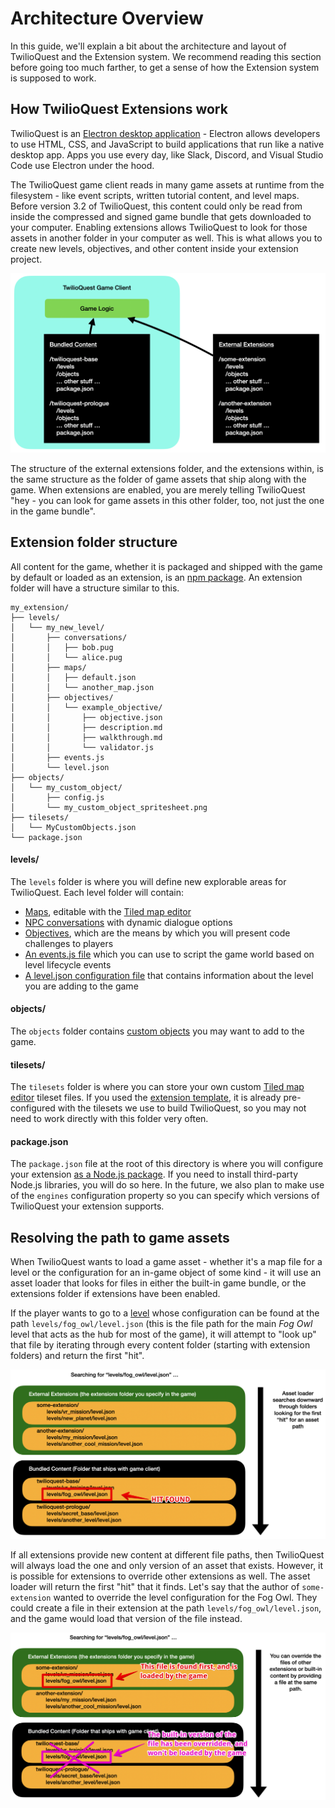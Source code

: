 # Architecture Overview
In this guide, we'll explain a bit about the architecture and layout of TwilioQuest and the Extension system. We recommend reading this section before going too much farther, to get a sense of how the Extension system is supposed to work.

## How TwilioQuest Extensions work
TwilioQuest is an [Electron desktop application](https://www.electronjs.org/) - Electron allows developers to use HTML, CSS, and JavaScript to build applications that run like a native desktop app. Apps you use every day, like Slack, Discord, and Visual Studio Code use Electron under the hood.

The TwilioQuest game client reads in many game assets at runtime from the filesystem - like event scripts, written tutorial content, and level maps. Before version 3.2 of TwilioQuest, this content could only be read from inside the compressed and signed game bundle that gets downloaded to your computer. Enabling extensions allows TwilioQuest to look for those assets in another folder in your computer as well. This is what allows you to create new levels, objectives, and other content inside your extension project.

![architecture overview](./images/architecture_overview.png)

The structure of the external extensions folder, and the extensions within, is the same structure as the folder of game assets that ship along with the game. When extensions are enabled, you are merely telling TwilioQuest "hey - you can look for game assets in this other folder, too, not just the one in the game bundle".

## Extension folder structure
All content for the game, whether it is packaged and shipped with the game by default or loaded as an extension, is an [npm package](https://docs.npmjs.com/packages-and-modules/introduction-to-packages-and-modules). An extension folder will have a structure similar to this. 

```
my_extension/
├── levels/
│   └── my_new_level/
│       ├── conversations/
│       │   ├── bob.pug
│       │   └── alice.pug
│       ├── maps/
│       │   ├── default.json
│       │   └── another_map.json
│       ├── objectives/
│       │   └── example_objective/
│       │       ├── objective.json
│       │       ├── description.md
│       │       ├── walkthrough.md
│       │       └── validator.js
│       ├── events.js
│       └── level.json
├── objects/
│   └── my_custom_object/
│       ├── config.js
│       └── my_custom_object_spritesheet.png
├── tilesets/
│   └── MyCustomObjects.json
└── package.json
```

#### levels/
The `levels` folder is where you will define new explorable areas for TwilioQuest. Each level folder will contain:

* [Maps](maps), editable with the [Tiled map editor](https://www.mapeditor.org/)
* [NPC conversations](npcs) with dynamic dialogue options
* [Objectives](objectives), which are the means by which you will present code challenges to players
* [An events.js file](events) which you can use to script the game world based on level lifecycle events
* [A level.json configuration file](../api/levels) that contains information about the level you are adding to the game

#### objects/
The `objects` folder contains [custom objects](objects) you may want to add to the game.

#### tilesets/
The `tilesets` folder is where you can store your own custom [Tiled map editor](https://www.mapeditor.org/) tileset files. If you used the [extension template](https://github.com/TwilioQuest/twilioquest-extension-template), it is already pre-configured with the tilesets we use to build TwilioQuest, so you may not need to work directly with this folder very often.

#### package.json
The `package.json` file at the root of this directory is where you will configure your extension [as a Node.js package](https://docs.npmjs.com/cli/v7/configuring-npm/package-json). If you need to install third-party Node.js libraries, you will do so here. In the future, we also plan to make use of the `engines` configuration property so you can specify which versions of TwilioQuest your extension supports.

## Resolving the path to game assets
When TwilioQuest wants to load a game asset - whether it's a map file for a level or the configuration for an in-game object of some kind - it will use an asset loader that looks for files in either the built-in game bundle, or the extensions folder if extensions have been enabled.

If the player wants to go to a [level](levels) whose configuration can be found at the path `levels/fog_owl/level.json` (this is the file path for the main *Fog Owl* level that acts as the hub for most of the game), it will attempt to "look up" that file by iterating through every content folder (starting with extension folders) and return the first "hit".

![resolving an extension path](./images/extension_resolution.png)

If all extensions provide new content at different file paths, then TwilioQuest will always load the one and only version of an asset that exists. However, it is possible for extensions to override other extensions as well. The asset loader will return the first "hit" that it finds. Let's say that the author of `some-extension` wanted to override the level configuration for the Fog Owl. They could create a file in their extension at the path `levels/fog_owl/level.json`, and the game would load that version of the file instead.

![overriding an extension path](./images/override_extension.png)
